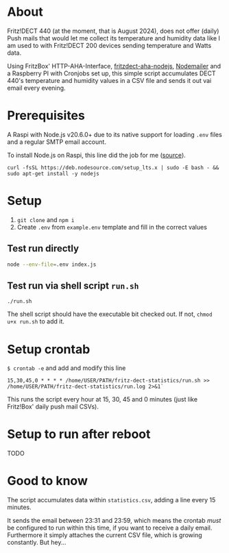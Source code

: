 # About
Fritz!DECT 440 (at the moment, that is August 2024), does not offer (daily) Push mails that would let me collect its temperature and humidity data like I am used to with Fritz!DECT 200 devices sending temperature and Watts data.

Using FritzBox' HTTP-AHA-Interface, [fritzdect-aha-nodejs](https://github.com/foxthefox/fritzdect-aha-nodejs), [Nodemailer](https://nodemailer.com/) and a Raspberry PI with Cronjobs set up, this simple script accumulates DECT 440's temperature and humidity values in a CSV file and sends it out vai email every evening.

# Prerequisites
A Raspi with Node.js v20.6.0+ due to its native support for loading `.env` files and a regular SMTP email account.

To install Node.js on Raspi, this line did the job for me ([source](https://gist.github.com/stonehippo/f4ef8446226101e8bed3e07a58ea512a#install-with-apt-using-nodesource-binary-distribution)).
```
curl -fsSL https://deb.nodesource.com/setup_lts.x | sudo -E bash - && sudo apt-get install -y nodejs
```

# Setup
1. `git clone` and `npm i`
2. Create `.env` from `example.env` template and fill in the correct values

## Test run directly
```bash
node --env-file=.env index.js
```

## Test run via shell script `run.sh`
```
./run.sh
```
The shell script should have the executable bit checked out. If not, `chmod u+x run.sh` to add it.

# Setup crontab
`$ crontab -e` and add and modify this line
```
15,30,45,0 * * * * /home/USER/PATH/fritz-dect-statistics/run.sh >> /home/USER/PATH/fritz-dect-statistics/run.log 2>&1`
```
This runs the script every hour at 15, 30, 45 and 0 minutes (just like Fritz!Box' daily push mail CSVs).

# Setup to run after reboot
TODO

# Good to know
The script accumulates data within `statistics.csv`, adding a line every 15 minutes. 

It sends the email between 23:31 and 23:59, which means the crontab _must_ be configured to run within this time, if you want to receive a daily email. Furthermore it simply attaches the current CSV file, which is growing constantly. But hey...
